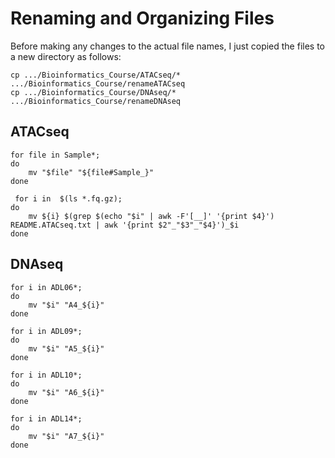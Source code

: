 # Renaming and Organizing Files
Before making any changes to the actual file names, I just copied the files to a new directory as follows:
<pre><code>cp .../Bioinformatics_Course/ATACseq/* .../Bioinformatics_Course/renameATACseq
cp .../Bioinformatics_Course/DNAseq/* .../Bioinformatics_Course/renameDNAseq
</code></pre>
## ATACseq

<pre><code>for file in Sample*;
do
    mv "$file" "${file#Sample_}"
done
</code></pre>

<pre><code> for i in  $(ls *.fq.gz); 
do 
    mv ${i} $(grep $(echo "$i" | awk -F'[__]' '{print $4}') README.ATACseq.txt | awk '{print $2"_"$3"_"$4}')_$i 
done 
</code></pre>

## DNAseq

<pre><code>for i in ADL06*; 
do     
    mv "$i" "A4_${i}"
done
</code></pre>
<pre><code>for i in ADL09*; 
do     
    mv "$i" "A5_${i}"
done
</code></pre>
<pre><code>for i in ADL10*; 
do     
    mv "$i" "A6_${i}"
done
</code></pre>
<pre><code>for i in ADL14*; 
do     
    mv "$i" "A7_${i}"
done
</code></pre>
